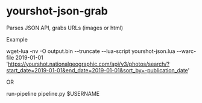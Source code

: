 # yourshot-json-grab
Parses JSON API, grabs URLs (images or html)

Example

wget-lua -nv -O output.bin --truncate --lua-script yourshot-json.lua --warc-file 2019-01-01 'https://yourshot.nationalgeographic.com/api/v3/photos/search/?start_date=2019-01-01&end_date=2019-01-01&sort_by=-publication_date' 

OR

run-pipeline pipeline.py $USERNAME
